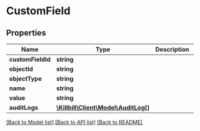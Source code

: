 # CustomField

## Properties
Name | Type | Description | Notes
------------ | ------------- | ------------- | -------------
**customFieldId** | **string** |  | [optional] 
**objectId** | **string** |  | [optional] 
**objectType** | **string** |  | [optional] 
**name** | **string** |  | 
**value** | **string** |  | 
**auditLogs** | [**\Killbill\Client\Model\AuditLog[]**](AuditLog.md) |  | [optional] 

[[Back to Model list]](../README.md#documentation-for-models) [[Back to API list]](../README.md#documentation-for-api-endpoints) [[Back to README]](../README.md)

